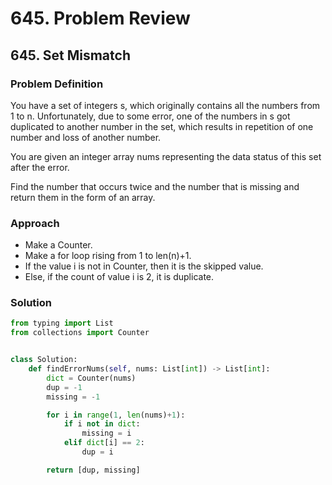# 645. Problem Review

## 645. Set Mismatch

### Problem Definition
You have a set of integers s, which originally contains all the numbers from 1 to n. Unfortunately, due to some error, one of the numbers in s got duplicated to another number in the set, which results in repetition of one number and loss of another number.

You are given an integer array nums representing the data status of this set after the error.

Find the number that occurs twice and the number that is missing and return them in the form of an array.

### Approach
- Make a Counter.
- Make a for loop rising from 1 to len(n)+1.
- If the value i is not in Counter, then it is the skipped value.
- Else, if the count of value i is 2, it is duplicate.

### Solution

```python
from typing import List
from collections import Counter


class Solution:
    def findErrorNums(self, nums: List[int]) -> List[int]:
        dict = Counter(nums)
        dup = -1
        missing = -1

        for i in range(1, len(nums)+1):
            if i not in dict:
                missing = i
            elif dict[i] == 2:
                dup = i

        return [dup, missing]

